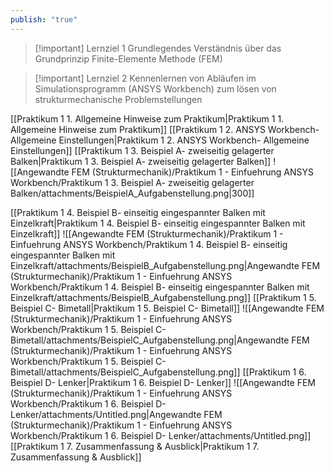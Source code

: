 ```yaml
---
publish: "true"
---
```


> [!important]  Lernziel 1
> Grundlegendes Verständnis über das Grundprinzip Finite-Elemente Methode (FEM)  
  
> [!important]  Lernziel 2
> Kennenlernen von Abläufen im Simulationsprogramm (ANSYS Workbench) zum lösen von strukturmechanische Problemstellungen  

[[Praktikum 1  1. Allgemeine Hinweise zum Praktikum|Praktikum 1  1. Allgemeine Hinweise zum Praktikum]]
[[Praktikum 1  2. ANSYS Workbench- Allgemeine Einstellungen|Praktikum 1  2. ANSYS Workbench- Allgemeine Einstellungen]]
[[Praktikum 1  3. Beispiel A- zweiseitig gelagerter Balken|Praktikum 1  3. Beispiel A- zweiseitig gelagerter Balken]]
![[Angewandte FEM (Strukturmechanik)/Praktikum 1 - Einfuehrung ANSYS Workbench/Praktikum 1  3. Beispiel A- zweiseitig gelagerter Balken/attachments/BeispielA_Aufgabenstellung.png|300]]

[[Praktikum 1  4. Beispiel B- einseitig eingespannter Balken mit Einzelkraft|Praktikum 1  4. Beispiel B- einseitig eingespannter Balken mit Einzelkraft]]
![[Angewandte FEM (Strukturmechanik)/Praktikum 1 - Einfuehrung ANSYS Workbench/Praktikum 1  4. Beispiel B- einseitig eingespannter Balken mit Einzelkraft/attachments/BeispielB_Aufgabenstellung.png|Angewandte FEM (Strukturmechanik)/Praktikum 1 - Einfuehrung ANSYS Workbench/Praktikum 1  4. Beispiel B- einseitig eingespannter Balken mit Einzelkraft/attachments/BeispielB_Aufgabenstellung.png]]
[[Praktikum 1  5. Beispiel C- Bimetall|Praktikum 1  5. Beispiel C- Bimetall]]
![[Angewandte FEM (Strukturmechanik)/Praktikum 1 - Einfuehrung ANSYS Workbench/Praktikum 1  5. Beispiel C- Bimetall/attachments/BeispielC_Aufgabenstellung.png|Angewandte FEM (Strukturmechanik)/Praktikum 1 - Einfuehrung ANSYS Workbench/Praktikum 1  5. Beispiel C- Bimetall/attachments/BeispielC_Aufgabenstellung.png]]
[[Praktikum 1  6. Beispiel D- Lenker|Praktikum 1  6. Beispiel D- Lenker]]
![[Angewandte FEM (Strukturmechanik)/Praktikum 1 - Einfuehrung ANSYS Workbench/Praktikum 1  6. Beispiel D- Lenker/attachments/Untitled.png|Angewandte FEM (Strukturmechanik)/Praktikum 1 - Einfuehrung ANSYS Workbench/Praktikum 1  6. Beispiel D- Lenker/attachments/Untitled.png]]
[[Praktikum 1  7. Zusammenfassung & Ausblick|Praktikum 1  7. Zusammenfassung & Ausblick]]

